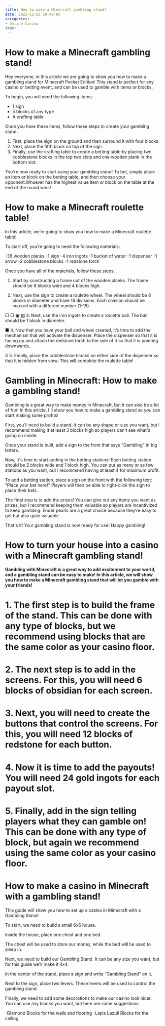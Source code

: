 ```yaml
---
title: How to make a Minecraft gambling stand!
date: 2022-11-25 10:48:00
categories:
- Online Casino
tags:
---
```



#  How to make a Minecraft gambling stand!

Hey everyone, in this article we are going to show you how to make a gambling stand for Minecraft Pocket Edition! This stand is perfect for any casino or betting event, and can be used to gamble with items or blocks.

To begin, you will need the following items:
- 1 sign
- 5 blocks of any type
- A crafting table

Once you have these items, follow these steps to create your gambling stand:
1. First, place the sign on the ground and then surround it with four blocks.
2. Next, place the fifth block on top of the sign.
3. Finally, use the crafting table to create a betting table by placing two cobblestone blocks in the top two slots and one wooden plank in the bottom slot.

You're now ready to start using your gambling stand! To bet, simply place an item or block on the betting table, and then choose your opponent.Whoever has the highest value item or block on the table at the end of the round wins!

#  How to make a Minecraft roulette table!

In this article, we’re going to show you how to make a Minecraft roulette table!

To start off, you’re going to need the following materials:

-36 wooden planks
-1 sign
-4 iron ingots
-1 bucket of water
-1 dispenser
-1 arrow
-2 cobblestone blocks
-1 redstone torch

Once you have all of the materials, follow these steps:

1. Start by constructing a frame out of the wooden planks. The frame should be 6 blocks wide and 4 blocks high.





    





 2. Next, use the sign to create a roulette wheel. The wheel should be 8 blocks in diameter and have 18 divisions. Each division should be marked with a different number (1-18).





  □ ▢ ▣ ▤ 3. Next, use the iron ingots to create a roulette ball. The ball should be 1 block in diameter.



 ■ 4. Now that you have your ball and wheel created, it’s time to add the mechanism that will activate the dispenser. Place the dispenser so that it is facing up and attach the redstone torch to the side of it so that it is pointing downwards.



X 5. Finally, place the cobblestone blocks on either side of the dispenser so that it is hidden from view. This will complete the roulette table!

#  Gambling in Minecraft: How to make a gambling stand!

Gambling is a great way to make money in Minecraft, but it can also be a lot of fun! In this article, I'll show you how to make a gambling stand so you can start making some profits!

First, you'll need to build a stand. It can be any shape or size you want, but I recommend making it at least 3 blocks high so players can't see what's going on inside.

Once your stand is built, add a sign to the front that says "Gambling" in big letters.

Now, it's time to start adding in the betting stations! Each betting station should be 2 blocks wide and 1 block high. You can put as many or as few stations as you want, but I recommend having at least 4 for maximum profit.

To add a betting station, place a sign on the front with the following text: "Place your bet here!" Players will then be able to right-click the sign to place their bets.

The final step is to add the prizes! You can give out any items you want as prizes, but I recommend keeping them valuable so players are incentivized to keep gambling. Ender pearls are a great choice because they're easy to get but also quite valuable.

That's it! Your gambling stand is now ready for use! Happy gambling!

#  How to turn your house into a casino with a Minecraft gambling stand!

**Gambling with Minecraft is a great way to add excitement to your world, and a gambling stand can be easy to make! In this article, we will show you how to make a Minecraft gambling stand that will let you gamble with your friends!**

# 1. The first step is to build the frame of the stand. This can be done with any type of blocks, but we recommend using blocks that are the same color as your casino floor.

# 2. The next step is to add in the screens. For this, you will need 6 blocks of obsidian for each screen.

# 3. Next, you will need to create the buttons that control the screens. For this, you will need 12 blocks of redstone for each button.

# 4. Now it is time to add the payouts! You will need 24 gold ingots for each payout slot.

# 5. Finally, add in the sign telling players what they can gamble on! This can be done with any type of block, but again we recommend using the same color as your casino floor.

#  How to make a casino in Minecraft with a gambling stand!

This guide will show you how to set up a casino in Minecraft with a Gambling Stand!

To start, we need to build a small 6x6 house.

Inside the house, place one chest and one bed.

The chest will be used to store our money, while the bed will be used to sleep in.

Next, we need to build our Gambling Stand. It can be any size you want, but for this guide we'll make it 4x4.

In the center of the stand, place a sign and write "Gambling Stand" on it.

Next to the sign, place two levers. These levers will be used to control the gambling stand.

Finally, we need to add some decorations to make our casino look nicer. You can use any blocks you want, but here are some suggestions:

-Diamond Blocks for the walls and flooring
-Lapis Lazuli Blocks for the ceiling